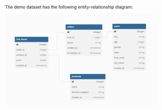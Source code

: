 The demo dataset has the following entity-relationship diagram:

![dataset-erd](/seed/seed-data-schema.png)